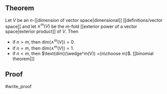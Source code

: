 ## Theorem
Let $V$ be an $n$-[[dimension of vector space|dimensional]] [[definitions/vector space]] and let $\wedge^m(V)$ be the $m$-fold [[exterior power of a vector space|exterior product]] of $V$. Then
- if $n>m$, then $\text{dim}(\wedge^m(V)) =0$.
- if $n = m$, then $\text{dim}(\wedge^m(V)) =1$.
- if $n < m$, then $\text{dim}(\wedge^m(V)) ={n\choose m}$. [[binomial theorem|]]

## Proof
#write_proof 